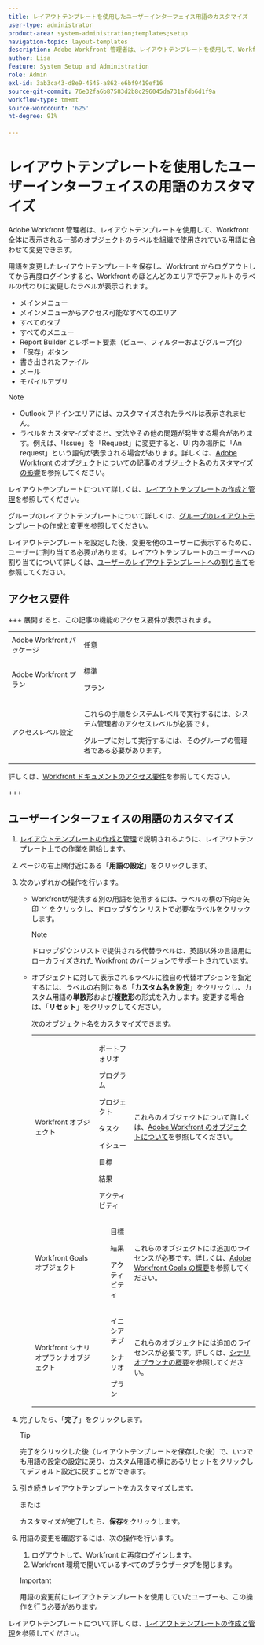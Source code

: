 ```yaml
---
title: レイアウトテンプレートを使用したユーザーインターフェイス用語のカスタマイズ
user-type: administrator
product-area: system-administration;templates;setup
navigation-topic: layout-templates
description: Adobe Workfront 管理者は、レイアウトテンプレートを使用して、Workfront 全体に表示される一部のオブジェクトのラベルを組織で使用されている用語に合わせて変更できます。
author: Lisa
feature: System Setup and Administration
role: Admin
exl-id: 3ab3ca43-d8e9-4545-a862-e6bf9419ef16
source-git-commit: 76e32fa6b87583d2b8c296045da731afdb6d1f9a
workflow-type: tm+mt
source-wordcount: '625'
ht-degree: 91%

---
```


# レイアウトテンプレートを使用したユーザーインターフェイスの用語のカスタマイズ

Adobe Workfront 管理者は、レイアウトテンプレートを使用して、Workfront 全体に表示される一部のオブジェクトのラベルを組織で使用されている用語に合わせて変更できます。

用語を変更したレイアウトテンプレートを保存し、Workfront からログアウトしてから再度ログインすると、Workfront のほとんどのエリアでデフォルトのラベルの代わりに変更したラベルが表示されます。

* メインメニュー
* メインメニューからアクセス可能なすべてのエリア
* すべてのタブ
* すべてのメニュー
* Report Builder とレポート要素（ビュー、フィルターおよびグループ化）
* 「保存」ボタン
* 書き出されたファイル
* メール
* モバイルアプリ

>[!NOTE]
>
>* Outlook アドインエリアには、カスタマイズされたラベルは表示されません。
>* ラベルをカスタマイズすると、文法やその他の問題が発生する場合があります。例えば、「Issue」を「Request」に変更すると、UI 内の場所に「An request」という語句が表示される場合があります。詳しくは、[Adobe Workfront のオブジェクトについて](../../../workfront-basics/navigate-workfront/workfront-navigation/understand-objects.md)の記事の[オブジェクト名のカスタマイズの影響](../../../workfront-basics/navigate-workfront/workfront-navigation/understand-objects.md#implications-of-customizing-object-names)を参照してください。
>

レイアウトテンプレートについて詳しくは、[レイアウトテンプレートの作成と管理](../../../administration-and-setup/customize-workfront/use-layout-templates/create-and-manage-layout-templates.md)を参照してください。

グループのレイアウトテンプレートについて詳しくは、[グループのレイアウトテンプレートの作成と変更](../../../administration-and-setup/manage-groups/work-with-group-objects/create-and-modify-a-groups-layout-templates.md)を参照してください。

レイアウトテンプレートを設定した後、変更を他のユーザーに表示するために、ユーザーに割り当てる必要があります。レイアウトテンプレートのユーザーへの割り当てについて詳しくは、[ユーザーのレイアウトテンプレートへの割り当て](../use-layout-templates/assign-users-to-layout-template.md)を参照してください。

## アクセス要件

+++ 展開すると、この記事の機能のアクセス要件が表示されます。

<table style="table-layout:auto"> 
 <col> 
 <col> 
 <tbody> 
  <tr> 
   <td>Adobe Workfront パッケージ</td> 
   <td><p>任意</p></td> 
  </tr> 
  <tr> 
   <td>Adobe Workfront プラン</td> 
   <td><p>標準</p>
       <p>プラン</p></td>
  </tr> 
  </tr> 
  <tr> 
   <td>アクセスレベル設定</td> 
   <td> <p>これらの手順をシステムレベルで実行するには、システム管理者のアクセスレベルが必要です。</p>
        <p>グループに対して実行するには、そのグループの管理者である必要があります。</p> </td> 
  </tr> 
 </tbody> 
</table>

詳しくは、[Workfront ドキュメントのアクセス要件](/help/quicksilver/administration-and-setup/add-users/access-levels-and-object-permissions/access-level-requirements-in-documentation.md)を参照してください。

+++

## ユーザーインターフェイスの用語のカスタマイズ

1. [レイアウトテンプレートの作成と管理](../../../administration-and-setup/customize-workfront/use-layout-templates/create-and-manage-layout-templates.md)で説明されるように、レイアウトテンプレート上での作業を開始します。
1. ページの右上隅付近にある「**用語の設定**」をクリックします。
1. 次のいずれかの操作を行います。

   * Workfrontが提供する別の用語を使用するには、ラベルの横の下向き矢印 ![&#x200B; 下向き矢印 &#x200B;](assets/dropdown-arrow.png) をクリックし、ドロップダウン リストで必要なラベルをクリックします。

     >[!NOTE]
     >
     >ドロップダウンリストで提供される代替ラベルは、英語以外の言語用にローカライズされた Workfront のバージョンでサポートされています。

   * オブジェクトに対して表示されるラベルに独自の代替オプションを指定するには、ラベルの右側にある「**カスタム名を設定**」をクリックし、カスタム用語の&#x200B;**単数形**&#x200B;および&#x200B;**複数形**&#x200B;の形式を入力します。変更する場合は、「**リセット**」をクリックしてください。

     次のオブジェクト名をカスタマイズできます。

     <table style="table-layout:auto">
      <col>
      <col>
      <col>
      <tbody>
       <tr>
        <td role="rowheader"><p>Workfront オブジェクト</p></td>
        <td>
          <p>ポートフォリオ</p>
          <p>プログラム</p>
          <p>プロジェクト</p>
          <p>タスク</p>
          <p>イシュー</p>
          <p>目標</p>
          <p>結果</p>
          <p>アクティビティ</p>
         </ul></td>
        <td><p>これらのオブジェクトについて詳しくは、<a href="../../../workfront-basics/navigate-workfront/workfront-navigation/understand-objects.md" class="MCXref xref">Adobe Workfront のオブジェクトについて</a>を参照してください。</p></td>
       </tr>
       <tr>
        <td role="rowheader"><p>Workfront Goals オブジェクト</p></td>
        <td>
         <ul>
          <p>目標</p>
          <p>結果</p>
          <p>アクティビティ</p>
         </ul></td>
        <td><p>これらのオブジェクトには追加のライセンスが必要です。詳しくは、<a href="../../../workfront-goals/goal-management/wf-goals-overview.md" class="MCXref xref">Adobe Workfront Goals の概要</a>を参照してください。</p></td>
       </tr>
       <tr data-mc-conditions="">
        <td role="rowheader"><p>Workfront シナリオプランナオブジェクト</p></td>
        <td>
         <ul>
          <p>イニシアチブ</p>
          <p>シナリオ</p>
          <p>プラン </p>
         </ul></td>
        <td><p>これらのオブジェクトには追加のライセンスが必要です。詳しくは、<a href="../../../scenario-planner/get-started-with-scenario-planning.md" class="MCXref xref">シナリオプランナの概要</a>を参照してください。</p></td>
       </tr>
      </tbody>
     </table>

1. 完了したら、「**完了**」をクリックします。

   >[!TIP]
   >
   >完了をクリックした後（レイアウトテンプレートを保存した後）で、いつでも用語の設定の設定に戻り、カスタム用語の横にあるリセットをクリックしてデフォルト設定に戻すことができます。

1. 引き続きレイアウトテンプレートをカスタマイズします。

   または

   カスタマイズが完了したら、**保存**&#x200B;をクリックします。

1. 用語の変更を確認するには、次の操作を行います。

   1. ログアウトして、Workfront に再度ログインします。
   1. Workfront 環境で開いているすべてのブラウザータブを閉じます。

   >[!IMPORTANT]
   >
   >用語の変更前にレイアウトテンプレートを使用していたユーザーも、この操作を行う必要があります。

レイアウトテンプレートについて詳しくは、[レイアウトテンプレートの作成と管理](../../../administration-and-setup/customize-workfront/use-layout-templates/create-and-manage-layout-templates.md)を参照してください。
